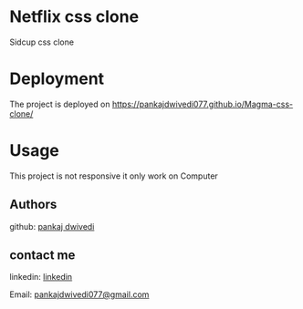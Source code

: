 
# Netflix css clone

Sidcup css clone

# Deployment

The project is deployed on https://pankajdwivedi077.github.io/Magma-css-clone/

# Usage

This project is not responsive it only work on Computer

## Authors

github: [pankaj dwivedi](https://github.com/pankajdwivedi077)

## contact me 

linkedin: [linkedin](https://www.linkedin.com/in/pankaj-dwivedi-/)

Email: pankajdwivedi077@gmail.com

